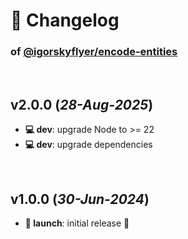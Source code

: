 # 📒 Changelog

### of [@igorskyflyer/encode-entities](https://github.com/igorskyflyer/npm-encode-entities)

<br>

## v2.0.0 (*28-Aug-2025*)

- **💻 dev**: upgrade Node to >= 22
- **💻 dev**: upgrade dependencies

<br>

## v1.0.0 (*30-Jun-2024*)

- **🚀 launch**: initial release 🎉
